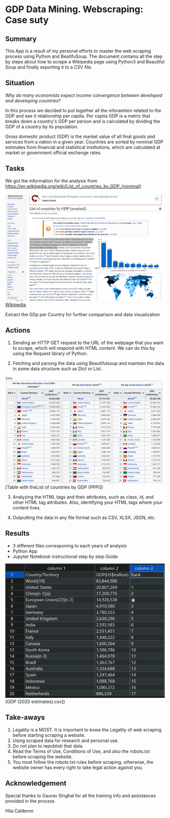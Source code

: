 # GDP Data Mining. Webscraping: Case suty

## Summary

This App is a result of my personal efforts to master the web scraping process using Python and BeatifuSoup. The document contains all the step by steps about how to scrape a Wikipedia page using Python3 and Beautiful Soup and finally exporting it to a CSV file. 

## Situation

<em>Why do many economists expect income convergence between developed and developing countries?</em>

In this process we decided to put together all the inforamtion related to the GDP and see it relationship per capita. Per capita GDP is a metric that breaks down a country's GDP per person and is calculated by dividing the GDP of a country by its population.

Gross domestic product (GDP) is the market value of all final goods and services from a nation in a given year. Countries are sorted by nominal GDP estimates from financial and statistical institutions, which are calculated at market or government official exchange rates. 

## Tasks

We got the information for the analysis from https://en.wikipedia.org/wiki/List_of_countries_by_GDP_(nominal)

![List of countries by GDP (PPP).](images/input.png)
[Wikipedia](https://en.wikipedia.org/)

Extract the GDp per Country for further comparison and data visualization



## Actions
1. Sending an HTTP GET request to the URL of the webpage that you want to scrape, which will respond with HTML content. We can do this by using the Request library of Python.

2. Fetching and parsing the data using Beautifulsoup and maintain the data in some data structure such as Dict or List.

![Table with theList of countries by GDP (PPP).](images/data.png)
[Table with theList of countries by GDP (PPP)])

3. Analyzing the HTML tags and their attributes, such as class, id, and other HTML tag attributes. Also, identifying your HTML tags where your content lives.

4. Outputting the data in any file format such as CSV, XLSX, JSON, etc.


## Results

+ 3 different files corresponing to each years of analysis
+ Python App
+ Jupyter Notebook instructional step by step Guide

![List of countries by GDP (PPP).](images/output.png)
[GDP (2020 estimates).csv])


## Take-aways

1. Legality is a MOST. It is important to know the Legality of web scraping before starting scraping a website.
2. Using scraped data for research and personal use.
3. Do not plan to republish that data.
4. Read the Terms of Use, Conditions of Use, and also the robots.txt before scraping the website.
5. You must follow the robots.txt rules before scraping, otherwise, the website owner has every right to take legal action against you.


## Acknowledgement

Special thanks to Gaurav Singhal for all the training info and assistances provided in the process

Hila Calderon